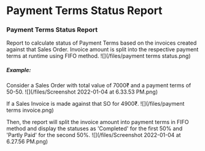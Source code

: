 
# Payment Terms Status Report



### Payment Terms Status Report


Report to calculate status of Payment Terms based on the invoices created against that Sales Order. Invoice amount is split into the respective payment terms at runtime using FIFO method.
![](/files/payment terms status.png)


##### Example:


Consider a Sales Order with total value of 7000₹ and a payment terms of 50-50.
![](/files/Screenshot 2022-01-04 at 6.33.53 PM.png)


If a Sales Invoice is made against that SO for 4900₹.
![](/files/payment terms invoice.png)


Then, the report will split the invoice amount into payment terms in FIFO method and display the statuses as 'Completed' for the first 50% and 'Partly Paid' for the second 50%.
![](/files/Screenshot 2022-01-04 at 6.27.56 PM.png)




